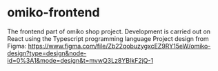 # omiko-frontend

The frontend part of omiko shop project. Development is carried out on React using the Typescript programming language
Project design from Figma:
https://www.figma.com/file/Zb22qobuzygxcEZ9RY15eW/omiko-design?type=design&node-id=0%3A1&mode=design&t=mvwQ3Lz8YBIkF2jQ-1
